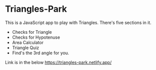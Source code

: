 # Triangles-Park
 This is a JavaScript app to play with Triangles.
 There's five sections in it.
 - Checks for Triangle
 - Checks for Hypotenuse
 - Area Calculator
 - Triangle Quiz
 - Find's the 3rd angle for you.
 
 Link is in the below
 https://triangles-park.netlify.app/
 
